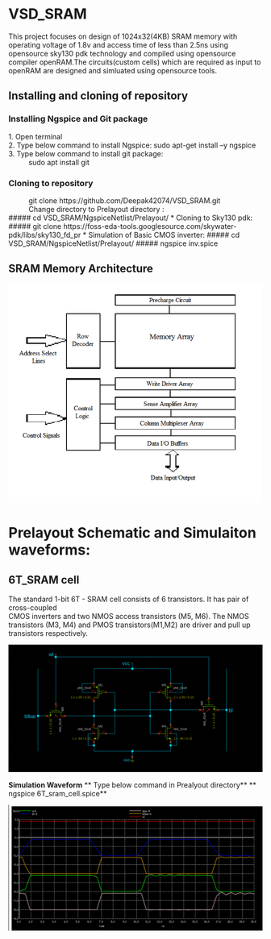 # VSD_SRAM
This project focuses on design of 1024x32(4KB) SRAM memory with operating voltage of 1.8v 
and access time of less than 2.5ns using opensource sky130 pdk technology and compiled using 
opensource compiler openRAM.The circuits(custom cells) which are required as input to openRAM 
are designed and simluated using opensource tools.

## Installing and cloning of repository
### Installing Ngspice and Git package
<dl>
  <dt> 1. Open terminal </dt>
  <dt> 2. Type below command to install Ngspice: </dt?
  <dd> sudo apt-get install –y ngspice </dd>
  <dt> 3. Type below command to install git package: </dt>
  <dd> sudo apt install git </dd>
</dl>

### Cloning to repository
<dl>
  <dd> git clone https://github.com/Deepak42074/VSD_SRAM.git </dd>
  <dd> Change directory to Prelayout directory : </dd>
##### cd VSD_SRAM/NgspiceNetlist/Prelayout/
* Cloning to Sky130 pdk: 
##### git clone https://foss-eda-tools.googlesource.com/skywater-pdk/libs/sky130_fd_pr
* Simulation of Basic CMOS inverter:
##### cd VSD_SRAM/NgspiceNetlist/Prelayout/
##### ngspice inv.spice


 



## SRAM Memory Architecture

![](https://github.com/Deepak42074/VSD_SRAM/blob/main/SramMemoryArchitecture/SRAM_memory_architecture.png)


# Prelayout Schematic and Simulaiton waveforms:

## 6T_SRAM cell 
The standard 1-bit 6T - SRAM cell consists of 6 transistors. It has pair of cross-coupled   	                
CMOS inverters and two NMOS access transistors (M5, M6). The NMOS transistors (M3, M4) and 
PMOS transistors(M1,M2) are driver and pull up transistors respectively.

![](https://github.com/Deepak42074/VSD_SRAM/blob/main/CircuitDiagrams/6T_sram_cell.png)

**Simulation Waveform**
** Type below command in Prealyout directory**
** ngspice 6T_sram_cell.spice**

![](https://github.com/Deepak42074/VSD_SRAM/blob/main/SimulationWaveforms/Prelayout/6T_sram_cell.png)









